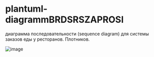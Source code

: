 # plantuml-diagrammBRDSRSZAPROSI

диаграмма последовательности (sequence diagram) для системы заказов еды у ресторанов. Плотников.


![image](https://github.com/user-attachments/assets/cafd43ac-3820-4788-ae04-66888ff8ddaa)
